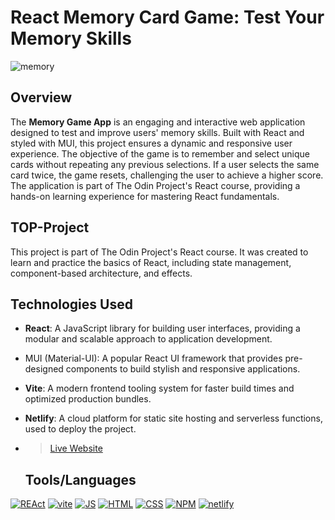 # React Memory Card Game: Test Your Memory Skills
![memory](https://github.com/K0sarr/Memory-App/assets/92398586/0d02a80d-9f77-442e-8b2a-aa5933ecf046)

 
## Overview
The **Memory Game App** is an engaging and interactive web application designed to test and improve users' memory skills. Built with React and styled with MUI, this project ensures a dynamic and responsive user experience. The objective of the game is to remember and select unique cards without repeating any previous selections. If a user selects the same card twice, the game resets, challenging the user to achieve a higher score. The application is part of The Odin Project's React course, providing a hands-on learning experience for mastering React fundamentals.

## TOP-Project
This project is part of The Odin Project's React course. It was created to learn and practice the basics of React, including state management, component-based architecture, and effects.


## Technologies Used
- **React**: A JavaScript library for building user interfaces, providing a modular and scalable approach to application development.
- MUI (Material-UI): A popular React UI framework that provides pre-designed components to build stylish and responsive applications.
- **Vite**: A modern frontend tooling system for faster build times and optimized production bundles.
- **Netlify**: A cloud platform for static site hosting and serverless functions, used to deploy the project.
- > [Live Website](https://memorykos.netlify.app/)
  
  ## Tools/Languages

[![REAct](https://img.shields.io/badge/-REAct-000?style=for-the-badge&logo=REAct)](#) [![vite](https://img.shields.io/badge/-vite-000?style=for-the-badge&logo=vite)](#)  [![JS](https://img.shields.io/badge/-JAVASCRIPT-000?style=for-the-badge&logo=javascript&logoColor=F0DB4F)](#) [![HTML](https://img.shields.io/badge/-HTML-000?style=for-the-badge&logo=html5)](#) [![CSS](https://img.shields.io/badge/-CSS-000?style=for-the-badge&logo=css3&logoColor=1572B6)](#) [![NPM](https://img.shields.io/badge/-npm-000?style=for-the-badge&logo=npm)](#) [![netlify](https://img.shields.io/badge/-netlify-000?style=for-the-badge&logo=netlify)](#)
